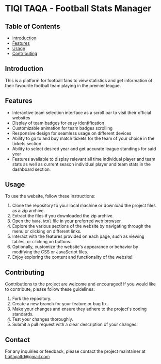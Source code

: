 # TIQI TAQA - Football Stats Manager



## Table of Contents

- [Introduction](#introduction)
- [Features](#features)
- [Usage](#usage)
- [Contributing](#contributing)
  
## Introduction

This is a platform for football fans to view statistics and get information of their favourite football team playing in the premier league. 


## Features

- Interactive team selection interface as a scroll bar to visit their official websites 
- Display of team badges for easy identification
- Customizable animation for team badges scrolling
- Responsive design for seamless usage on different devices
- Ability to go to and buy match tickets for the team of your choice in the tickets section
- Ability to select desired year and get accurate league standings for said year
- Features available to display relevant all time individual player and team stats as well as current season individual player and team stats in the dashboard section.


## Usage

To use the website, follow these instructions:

1. Clone the repository to your local machine or download the project files as a zip archive.
2. Extract the files if you downloaded the zip archive.
3. Open the `home.html` file in your preferred web browser.
4. Explore the various sections of the website by navigating through the menu or clicking on different links.
5. Interact with the features provided on each page, such as viewing tables, or clicking on buttons.
6. Optionally, customize the website's appearance or behavior by modifying the CSS or JavaScript files.
7. Enjoy exploring the content and functionality of the website!


## Contributing

Contributions to the project are welcome and encouraged! If you would like to contribute, please follow these guidelines:

1. Fork the repository.
2. Create a new branch for your feature or bug fix.
3. Make your changes and ensure they adhere to the project's coding standards.
4. Test your changes thoroughly.
5. Submit a pull request with a clear description of your changes.



## Contact

For any inquiries or feedback, please contact the project maintainer at tiqitaqaltd@gmail.com
